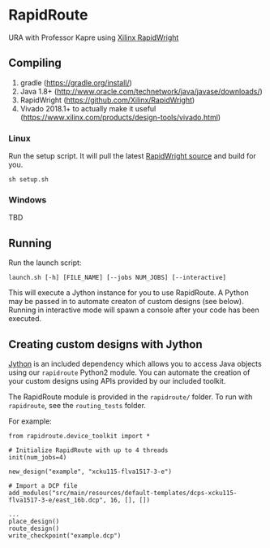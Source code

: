 # RapidRoute

URA with Professor Kapre using [Xilinx RapidWright](http://www.rapidwright.io)

## Compiling
1. gradle (https://gradle.org/install/)
2. Java 1.8+ (http://www.oracle.com/technetwork/java/javase/downloads/)
3. RapidWright (https://github.com/Xilinx/RapidWright)
4. Vivado 2018.1+ to actually make it useful (https://www.xilinx.com/products/design-tools/vivado.html)


### Linux
Run the setup script. It will pull the latest [RapidWright source](https://github.com/Xilinx/RapidWright) and build for you.
```
sh setup.sh
```
### Windows
TBD

## Running
Run the launch script:
```
launch.sh [-h] [FILE_NAME] [--jobs NUM_JOBS] [--interactive]
```
This will execute a Jython instance for you to use RapidRoute. A Python may be passed in to automate creaton of custom designs (see below). Running in interactive mode will spawn a console after your code has been executed.

## Creating custom designs with Jython
[Jython](http://www.jython.org) is an included dependency which allows you to access Java objects using our `rapidroute` Python2 module. You can automate the creation of your custom designs using APIs provided by our included toolkit.

The RapidRoute module is provided in the `rapidroute/` folder. To run with `rapidroute`, see the `routing_tests` folder.

For example:
```
from rapidroute.device_toolkit import *

# Initialize RapidRoute with up to 4 threads
init(num_jobs=4)

new_design("example", "xcku115-flva1517-3-e")

# Import a DCP file
add_modules("src/main/resources/default-templates/dcps-xcku115-flva1517-3-e/east_16b.dcp", 16, [], [])

...
place_design()
route_design()
write_checkpoint("example.dcp")
```


